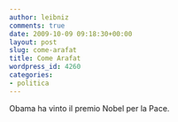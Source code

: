 ```yaml
---
author: leibniz
comments: true
date: 2009-10-09 09:18:30+00:00
layout: post
slug: come-arafat
title: Come Arafat
wordpress_id: 4260
categories:
- politica
---
```


Obama ha vinto il premio Nobel per la Pace.
